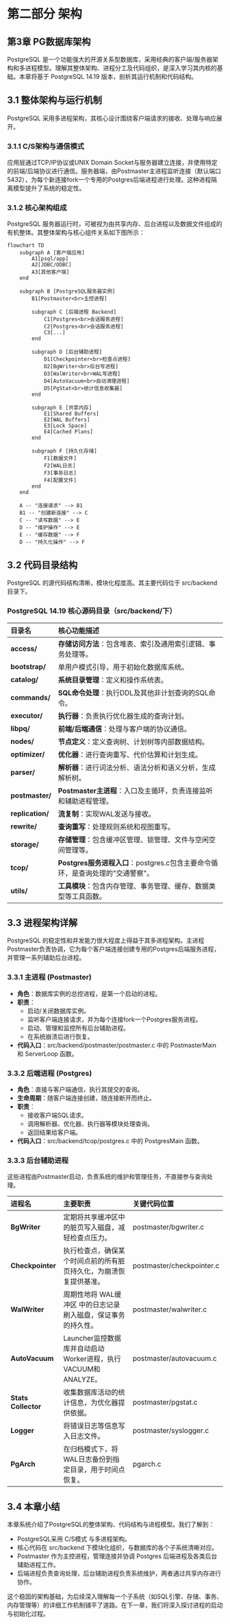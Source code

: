 # 第二部分 架构

## 第3章 PG数据库架构

PostgreSQL 是一个功能强大的开源关系型数据库，采用经典的客户端/服务器架构和多进程模型。理解其整体架构、进程分工及代码组织，是深入学习其内核的基础。本章将基于 PostgreSQL 14.19 版本，剖析其运行机制和代码结构。

## 3.1 整体架构与运行机制

PostgreSQL 采用多进程架构，其核心设计围绕客户端请求的接收、处理与响应展开。

### 3.1.1 C/S架构与通信模式

应用层通过TCP/IP协议或UNIX Domain Socket与服务器建立连接，并使用特定的前端/后端协议进行通信。服务器端，由Postmaster主进程监听连接（默认端口5432），为每个新连接fork一个专用的Postgres后端进程进行处理。这种进程隔离模型提升了系统的稳定性。

### 3.1.2 核心架构组成

PostgreSQL 服务器运行时，可被视为由共享内存、后台进程以及数据文件组成的有机整体。其整体架构与核心组件关系如下图所示：

```mermaid
flowchart TD
    subgraph A [客户端应用]
        A1[psql/app]
        A2[JDBC/ODBC]
        A3[其他客户端]
    end

    subgraph B [PostgreSQL服务器实例]
        B1[Postmaster<br>主控进程]
        
        subgraph C [后端进程 Backend]
            C1[Postgres<br>会话服务进程]
            C2[Postgres<br>会话服务进程]
            C3[...]
        end
        
        subgraph D [后台辅助进程]
            D1[Checkpointer<br>检查点进程]
            D2[BgWriter<br>后台写进程]
            D3[WalWriter<br>WAL写进程]
            D4[AutoVacuum<br>自动清理进程]
            D5[PgStat<br>统计信息收集器]
        end

        subgraph E [共享内存]
            E1[Shared Buffers]
            E2[WAL Buffers]
            E3[Lock Space]
            E4[Cached Plans]
        end

        subgraph F [持久化存储]
            F1[数据文件]
            F2[WAL日志]
            F3[事务日志]
            F4[配置文件]
        end
    end

    A -- "连接请求" --> B1
    B1 -- "创建新连接" --> C
    C -- "读写数据" --> E
    D -- "维护操作" --> E
    E -- "缓存数据" --> F
    D -- "持久化操作" --> F
```

## 3.2 代码目录结构

PostgreSQL 的源代码结构清晰，模块化程度高。其主要代码位于 src/backend 目录下。

### PostgreSQL 14.19 核心源码目录（src/backend/下）

| **目录名** | **核心功能描述** |
| :--- | :--- |
| **access/** | **存储访问方法**：包含堆表、索引及通用索引逻辑、事务处理等。 |
| **bootstrap/** | 单用户模式引导，用于初始化数据库系统。 |
| **catalog/** | **系统目录管理**：定义和操作系统表。 |
| **commands/** | **SQL命令处理**：执行DDL及其他非计划查询的SQL命令。 |
| **executor/** | **执行器**：负责执行优化器生成的查询计划。 |
| **libpq/** | **前端/后端通信**：处理与客户端的协议通信。 |
| **nodes/** | **节点定义**：定义查询树、计划树等内部数据结构。 |
| **optimizer/** | **优化器**：进行查询重写、代价估算和计划生成。 |
| **parser/** | **解析器**：进行词法分析、语法分析和语义分析，生成解析树。 |
| **postmaster/** | **Postmaster主进程**：入口及主循环，负责连接监听和辅助进程管理。 |
| **replication/** | **流复制**：实现WAL发送与接收。 |
| **rewrite/** | **查询重写**：处理规则系统和视图重写。 |
| **storage/** | **存储管理**：包含缓冲区管理、锁管理、文件与空闲空间管理等。 |
| **tcop/** | **Postgres服务进程入口**：postgres.c包含主要命令循环，是查询处理的"交通警察"。 |
| **utils/** | **工具模块**：包含内存管理、事务管理、缓存、数据类型等工具函数。 |

## 3.3 进程架构详解

PostgreSQL 的稳定性和并发能力很大程度上得益于其多进程架构。主进程Postmaster负责协调，它为每个客户端连接创建专用的Postgres后端服务进程，并管理一系列辅助后台进程。

### 3.3.1 主进程 (Postmaster)

- **角色**：数据库实例的总控进程，是第一个启动的进程。
- **职责**：
    - 启动/关闭数据库实例。
    - 监听客户端连接请求，并为每个连接fork一个Postgres服务进程。
    - 启动、管理和监控所有后台辅助进程。
    - 在系统崩溃后进行恢复。
- **代码入口**：src/backend/postmaster/postmaster.c 中的 PostmasterMain 和 ServerLoop 函数。

### 3.3.2 后端进程 (Postgres)

- **角色**：直接与客户端通信，执行其提交的查询。
- **生命周期**：随客户端连接创建，随连接断开而终止。
- **职责**：
    - 接收客户端SQL请求。
    - 调用解析器、优化器、执行器等模块处理查询。
    - 返回结果给客户端。
- **代码入口**：src/backend/tcop/postgres.c 中的 PostgresMain 函数。

### 3.3.3 后台辅助进程

这些进程由Postmaster启动，负责系统的维护和管理任务，不直接参与查询处理。

| **进程名** | **主要职责** | **关键代码位置** |
| :--- | :--- | :--- |
| **BgWriter** | 定期将共享缓冲区中的脏页写入磁盘，减轻检查点压力。 | postmaster/bgwriter.c |
| **Checkpointer** | 执行检查点，确保某个时间点前的所有脏页持久化，为崩溃恢复提供基准。 | postmaster/checkpointer.c |
| **WalWriter** | 周期性地将 WAL缓冲区 中的日志记录刷入磁盘，保证事务的持久性。 | postmaster/walwriter.c |
| **AutoVacuum** | Launcher监控数据库并自动启动Worker进程，执行VACUUM和ANALYZE。 | postmaster/autovacuum.c |
| **Stats Collector** | 收集数据库活动的统计信息，为优化器提供依据。 | postmaster/pgstat.c |
| **Logger** | 将错误日志等信息写入日志文件。 | postmaster/syslogger.c |
| **PgArch** | 在归档模式下，将WAL日志备份到指定目录，用于时间点恢复。 | pgarch.c |

## 3.4 本章小结

本章系统介绍了PostgreSQL的整体架构、代码结构与进程模型。我们了解到：
- PostgreSQL采用 C/S模式 与多进程架构。
- 核心代码在 src/backend 下模块化组织，与数据库的各个子系统清晰对应。
- Postmaster 作为主控进程，管理连接并协调 Postgres 后端进程及各类后台辅助进程工作。
- 后端进程负责查询处理，后台辅助进程负责系统维护，两者通过共享内存进行协作。

这个稳固的架构基础，为后续深入理解每一个子系统（如SQL引擎、存储、事务、内存管理等）的详细工作机制铺平了道路。在下一章，我们将深入探讨进程的启动与初始化过程。